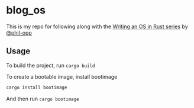 # blog_os

This is my repo for following along with the [Writing an OS in Rust series](https://os.phil-opp.com/) by [@phil-opp](https://github.com/phil-opp)

## Usage

To build the project, run `cargo build`

To create a bootable image, install bootimage
```bash
cargo install bootimage
```
And then run `cargo bootimage`

